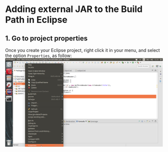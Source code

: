 # Adding external JAR to the Build Path in Eclipse

## 1. Go to project properties
Once you create your Eclipse project, right click it in your menu, and select the option `Properties`, as follow:
![Properties](src/img/buildpath-1.png)
